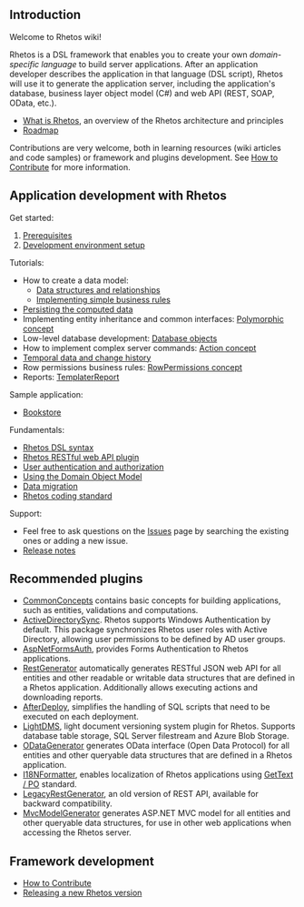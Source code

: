 ## Introduction

Welcome to Rhetos wiki!

Rhetos is a DSL framework that enables you to create your own *domain-specific language* to build server applications.
After an application developer describes the application in that language (DSL script), Rhetos will
use it to generate the application server, including the application's database,
business layer object model (C#) and web API (REST, SOAP, OData, etc.).

* [What is Rhetos](https://github.com/Rhetos/Rhetos/wiki/What-is-Rhetos), an overview of the Rhetos architecture and principles
* [Roadmap](https://github.com/Rhetos/Rhetos/wiki/Rhetos-platform-roadmap)

Contributions are very welcome, both in learning resources (wiki articles and code samples) or framework and plugins development. See [How to Contribute](How-to-Contribute) for more information.

## Application development with Rhetos

Get started:

1. [Prerequisites](https://github.com/Rhetos/Rhetos/wiki/Prerequisites)
2. [Development environment setup](https://github.com/Rhetos/Rhetos/wiki/Development-Environment-Setup)

Tutorials:

* How to create a data model:
  * [Data structures and relationships](https://github.com/Rhetos/Rhetos/wiki/Data-structures-and-relationships)
  * [Implementing simple business rules](https://github.com/Rhetos/Rhetos/wiki/Implementing-simple-business-rules)
* [Persisting the computed data](https://github.com/Rhetos/Rhetos/wiki/Persisting-the-computed-data)
* Implementing entity inheritance and common interfaces: [Polymorphic concept](https://github.com/Rhetos/Rhetos/wiki/Polymorphic-concept)
* Low-level database development: [Database objects](https://github.com/Rhetos/Rhetos/wiki/Database-objects)
* How to implement complex server commands: [Action concept](https://github.com/Rhetos/Rhetos/wiki/Action-concept)
* [Temporal data and change history](https://github.com/Rhetos/Rhetos/wiki/Temporal-data-and-change-history)
* Row permissions business rules: [RowPermissions concept](https://github.com/Rhetos/Rhetos/wiki/RowPermissions-concept)
* Reports: [TemplaterReport](https://github.com/Rhetos/Rhetos/wiki/TemplaterReport)

Sample application:

* [Bookstore](https://github.com/Rhetos/Bookstore)

Fundamentals:

* [Rhetos DSL syntax](https://github.com/Rhetos/Rhetos/wiki/Rhetos-DSL-syntax)
* [Rhetos RESTful web API plugin](https://github.com/Rhetos/RestGenerator/blob/master/Readme.md)
* [User authentication and authorization](https://github.com/Rhetos/Rhetos/wiki/User-authentication-and-authorization)
* [Using the Domain Object Model](https://github.com/Rhetos/Rhetos/wiki/Using-the-Domain-Object-Model)
* [Data migration](https://github.com/Rhetos/Rhetos/wiki/Data-migration)
* [Rhetos coding standard](https://github.com/Rhetos/Rhetos/wiki/Rhetos-coding-standard)

Support:

* Feel free to ask questions on the [Issues](https://github.com/Rhetos/Rhetos/issues) page by searching the existing ones or adding a new issue.
* [Release notes](https://github.com/Rhetos/Rhetos/blob/master/ChangeLog.md)

## Recommended plugins

* [CommonConcepts](https://github.com/Rhetos/Rhetos/tree/master/CommonConcepts) contains basic concepts for building applications, such as entities, validations and computations.
* [ActiveDirectorySync](https://github.com/Rhetos/ActiveDirectorySync). Rhetos supports Windows Authentication by default. This package synchronizes Rhetos user roles with Active Directory, allowing user permissions to be defined by AD user groups.
* [AspNetFormsAuth](https://github.com/Rhetos/AspNetFormsAuth), provides Forms Authentication to Rhetos applications.
* [RestGenerator](https://github.com/Rhetos/RestGenerator) automatically generates RESTful JSON web API for all entities and other readable or writable data structures that are defined in a Rhetos application. Additionally allows executing actions and downloading reports.
* [AfterDeploy](https://github.com/Rhetos/AfterDeploy), simplifies the handling of SQL scripts that need to be executed on each deployment.
* [LightDMS](https://github.com/Rhetos/LightDMS),  light document versioning system plugin for Rhetos. Supports database table storage, SQL Server filestream and Azure Blob Storage.
* [ODataGenerator](https://github.com/Rhetos/ODataGenerator) generates OData interface (Open Data Protocol) for all entities and other queryable data structures that are defined in a Rhetos application.
* [I18NFormatter](https://github.com/Rhetos/I18NFormatter), enables localization of Rhetos applications using [GetText / PO](http://en.wikipedia.org/wiki/Gettext) standard.
* [LegacyRestGenerator](https://github.com/Rhetos/LegacyRestGenerator), an old version of REST API, available for backward compatibility.
* [MvcModelGenerator](https://github.com/Rhetos/MvcModelGenerator) generates ASP.NET MVC model for all entities and other queryable data structures, for use in other web applications when accessing the Rhetos server.

## Framework development

* [How to Contribute](https://github.com/Rhetos/Rhetos/wiki/How-to-Contribute)
* [Releasing a new Rhetos version](Releasing-a-new-Rhetos-version)
